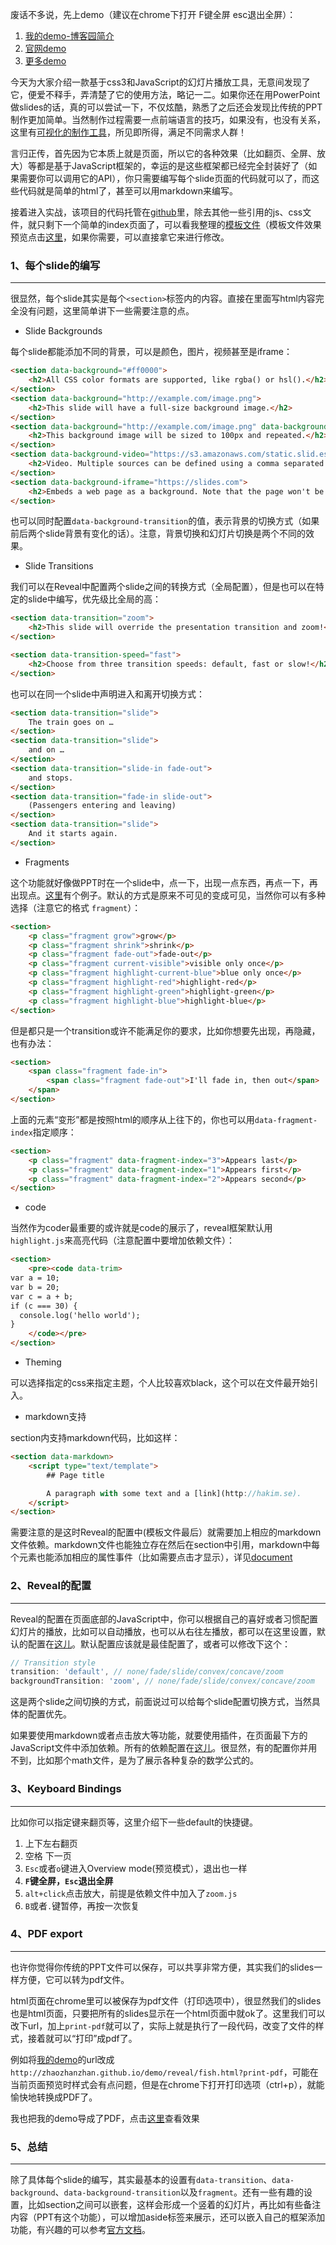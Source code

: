 废话不多说，先上demo（建议在chrome下打开 F键全屏 esc退出全屏）：

1. [我的demo-博客园简介](http://zhaozhanzhan.github.io/demo/2015/reveal/cnblogs.html#/)
2. [官网demo](http://lab.hakim.se/reveal-js/#/)
3. [更多demo](https://github.com/hakimel/reveal.js/wiki/Example-Presentations)

今天为大家介绍一款基于css3和JavaScript的幻灯片播放工具，无意间发现了它，便爱不释手，弄清楚了它的使用方法，略记一二。如果你还在用PowerPoint做slides的话，真的可以尝试一下，不仅炫酷，熟悉了之后还会发现比传统的PPT制作更加简单。当然制作过程需要一点前端语言的技巧，如果没有，也没有关系，这里有[可视化的制作工具](http://slides.com/)，所见即所得，满足不同需求人群！

言归正传，首先因为它本质上就是页面，所以它的各种效果（比如翻页、全屏、放大）等都是基于JavaScript框架的，幸运的是这些框架都已经完全封装好了（如果需要你可以调用它的API），你只需要编写每个slide页面的代码就可以了，而这些代码就是简单的html了，甚至可以用markdown来编写。

接着进入实战，该项目的代码托管在[github](https://github.com/hakimel/reveal.js)里，除去其他一些引用的js、css文件，就只剩下一个简单的index页面了，可以看我整理的[模板文件](https://github.com/hanzichi/zhaozhanzhan.github.io/demo/blob/master/2015/reveal/template.html)（模板文件效果预览点击[这里](http://zhaozhanzhan.github.io/demo/2015/reveal/template.html#/)，如果你需要，可以直接拿它来进行修改。

### 1、每个slide的编写

***

很显然，每个slide其实是每个`<section>`标签内的内容。直接在里面写html内容完全没有问题，这里简单讲下一些需要注意的点。

- Slide Backgrounds

每个slide都能添加不同的背景，可以是颜色，图片，视频甚至是iframe：

```html
<section data-background="#ff0000">
    <h2>All CSS color formats are supported, like rgba() or hsl().</h2>
</section>
<section data-background="http://example.com/image.png">
    <h2>This slide will have a full-size background image.</h2>
</section>
<section data-background="http://example.com/image.png" data-background-size="100px" data-background-repeat="repeat">
    <h2>This background image will be sized to 100px and repeated.</h2>
</section>
<section data-background-video="https://s3.amazonaws.com/static.slid.es/site/homepage/v1/homepage-video-editor.mp4,https://s3.amazonaws.com/static.slid.es/site/homepage/v1/homepage-video-editor.webm" data-background-video-loop>
    <h2>Video. Multiple sources can be defined using a comma separated list. Video will loop when the data-background-video-loop attribute is provided.</h2>
</section>
<section data-background-iframe="https://slides.com">
    <h2>Embeds a web page as a background. Note that the page won't be interactive.</h2>
</section>
```

也可以同时配置`data-background-transition`的值，表示背景的切换方式（如果前后两个slide背景有变化的话）。注意，背景切换和幻灯片切换是两个不同的效果。

- Slide Transitions

我们可以在Reveal中配置两个slide之间的转换方式（全局配置），但是也可以在特定的slide中编写，优先级比全局的高：

```html
<section data-transition="zoom">
    <h2>This slide will override the presentation transition and zoom!</h2>
</section>

<section data-transition-speed="fast">
    <h2>Choose from three transition speeds: default, fast or slow!</h2>
</section>
```

也可以在同一个slide中声明进入和离开切换方式：

```html
<section data-transition="slide">
    The train goes on … 
</section>
<section data-transition="slide"> 
    and on … 
</section>
<section data-transition="slide-in fade-out"> 
    and stops.
</section>
<section data-transition="fade-in slide-out"> 
    (Passengers entering and leaving)
</section>
<section data-transition="slide">
    And it starts again.
</section>
```

- Fragments

这个功能就好像做PPT时在一个slide中，点一下，出现一点东西，再点一下，再出现点。[这里](http://lab.hakim.se/reveal-js/#/fragments)有个例子。默认的方式是原来不可见的变成可见，当然你可以有多种选择（注意它的格式 `fragment`）：

```html
<section>
    <p class="fragment grow">grow</p>
    <p class="fragment shrink">shrink</p>
    <p class="fragment fade-out">fade-out</p>
    <p class="fragment current-visible">visible only once</p>
    <p class="fragment highlight-current-blue">blue only once</p>
    <p class="fragment highlight-red">highlight-red</p>
    <p class="fragment highlight-green">highlight-green</p>
    <p class="fragment highlight-blue">highlight-blue</p>
</section>
```

但是都只是一个transition或许不能满足你的要求，比如你想要先出现，再隐藏，也有办法：

```html
<section>
    <span class="fragment fade-in">
        <span class="fragment fade-out">I'll fade in, then out</span>
    </span>
</section>
```

上面的元素“变形”都是按照html的顺序从上往下的，你也可以用`data-fragment-index`指定顺序：

```html
<section>
    <p class="fragment" data-fragment-index="3">Appears last</p>
    <p class="fragment" data-fragment-index="1">Appears first</p>
    <p class="fragment" data-fragment-index="2">Appears second</p>
</section>
```

- code

当然作为coder最重要的或许就是code的展示了，reveal框架默认用`highlight.js`来高亮代码（注意配置中要增加依赖文件）：

```html
<section>
    <pre><code data-trim>
var a = 10;
var b = 20;
var c = a + b;
if (c === 30) {
  console.log('hello world');
}
    </code></pre>
</section>
```

- Theming

可以选择指定的css来指定主题，个人比较喜欢black，这个可以在文件最开始引入。

- markdown支持

section内支持markdown代码，比如这样：

```html
<section data-markdown>
    <script type="text/template">
        ## Page title

        A paragraph with some text and a [link](http://hakim.se).
    </script>
</section>
```

需要注意的是这时Reveal的配置中(模板文件最后）就需要加上相应的markdown文件依赖。markdown文件也能独立存在然后在section中引用，markdown中每个元素也能添加相应的属性事件（比如需要点击才显示），详见[document](https://github.com/hakimel/reveal.js/#user-content-markdown)


### 2、Reveal的配置

***

Reveal的配置在页面底部的JavaScript中，你可以根据自己的喜好或者习惯配置幻灯片的播放，比如可以自动播放，也可以从右往左播放，都可以在这里设置，默认的配置在[这儿](https://github.com/hakimel/reveal.js#user-content-configuration)。默认配置应该就是最佳配置了，或者可以修改下这个：

```js
// Transition style
transition: 'default', // none/fade/slide/convex/concave/zoom
backgroundTransition: 'zoom', // none/fade/slide/convex/concave/zoom
```

这是两个slide之间切换的方式，前面说过可以给每个slide配置切换方式，当然具体的配置优先。

如果要使用markdown或者点击放大等功能，就要使用插件，在页面最下方的JavaScript文件中添加依赖。所有的依赖配置在[这儿](https://github.com/hakimel/reveal.js#user-content-dependencies)。很显然，有的配置你并用不到，比如那个math文件，是为了展示各种复杂的数学公式的。

### 3、Keyboard Bindings

***

比如你可以指定键来翻页等，这里介绍下一些default的快捷键。

1. 上下左右翻页
2. 空格 下一页
2. `Esc`或者`o`键进入Overview mode(预览模式），退出也一样
3. **`F`键全屏，`Esc`退出全屏**
4. `alt+click`点击放大，前提是依赖文件中加入了`zoom.js`
5. `B`或者`.`键暂停，再按一次恢复

### 4、PDF export

***

也许你觉得你传统的PPT文件可以保存，可以共享非常方便，其实我们的slides一样方便，它可以转为pdf文件。

html页面在chrome里可以被保存为pdf文件（打印选项中），很显然我们的slides也是html页面，只要把所有的slides显示在一个html页面中就ok了。这里我们可以改下url，加上`print-pdf`就可以了，实际上就是执行了一段代码，改变了文件的样式，接着就可以“打印”成pdf了。

例如将[我的demo](http://zhaozhanzhan.github.io/demo/reveal/fish.html#/)的url改成`http://zhaozhanzhan.github.io/demo/reveal/fish.html?print-pdf`，可能在当前页面预览时样式会有点问题，但是在chrome下打开打印选项（ctrl+p），就能愉快地转换成PDF了。

我也把我的demo导成了PDF，点击[这里](https://github.com/hanzichi/zhaozhanzhan.github.io/demo/blob/master/reveal/reveal.pdf)查看效果

### 5、总结

***

除了具体每个slide的编写，其实最基本的设置有`data-transition`、`data-background`、`data-background-transition`以及`fragment`。还有一些有趣的设置，比如section之间可以嵌套，这样会形成一个竖着的幻灯片，再比如有些备注内容（PPT有这个功能），可以增加aside标签来展示，还可以嵌入自己的框架添加功能，有兴趣的可以参考[官方文档](https://github.com/hakimel/reveal.js)。